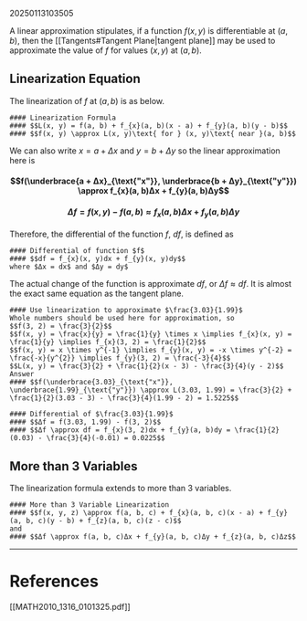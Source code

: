  20250113103505

A linear approximation stipulates, if a function $f(x, y)$ is differentiable at $(a, b)$, then the [[Tangents#Tangent Plane|tangent plane]] may be used to approximate the value of $f$ for values $(x, y)$ at $(a, b)$. 

## Linearization Equation
The linearization of $f$ at $(a, b)$ is as below.
```ad-formula
#### Linearization Formula
#### $$L(x, y) = f(a, b) + f_{x}(a, b)(x - a) + f_{y}(a, b)(y - b)$$
#### $$f(x, y) \approx L(x, y)\text{ for } (x, y)\text{ near }(a, b)$$
```

We can also write $x = a + Δx$ and $y = b + Δy$ so the linear approximation here is 
#### $$f(\underbrace{a + Δx}_{\text{"x"}}, \underbrace{b + Δy}_{\text{"y"}}) \approx f_{x}(a, b)Δx + f_{y}(a, b)Δy$$
#### $$Δf = f(x, y) - f(a, b) \approx f_{x}(a, b)Δx + f_{y}(a, b)Δy$$
Therefore, the differential of the function $f$, $df$, is defined as
```ad-formula
#### Differential of function $f$
#### $$df = f_{x}(x, y)dx + f_{y}(x, y)dy$$
where $Δx = dx$ and $Δy = dy$
```

The actual change of the function is approximate $df$, or $Δf \approx df$. It is almost the exact same equation as the tangent plane. 

```ad-example
#### Use linearization to approximate $\frac{3.03}{1.99}$
Whole numbers should be used here for approximation, so
$$f(3, 2) = \frac{3}{2}$$
$$f(x, y) = \frac{x}{y} = \frac{1}{y} \times x \implies f_{x}(x, y) = \frac{1}{y} \implies f_{x}(3, 2) = \frac{1}{2}$$
$$f(x, y) = x \times y^{-1} \implies f_{y}(x, y) = -x \times y^{-2} = \frac{-x}{y^{2}} \implies f_{y}(3, 2) = \frac{-3}{4}$$
$$L(x, y) = \frac{3}{2} + \frac{1}{2}(x - 3) - \frac{3}{4}(y - 2)$$
Answer
#### $$f(\underbrace{3.03}_{\text{"x"}}, \underbrace{1.99}_{\text{"y"}}) \approx L(3.03, 1.99) = \frac{3}{2} + \frac{1}{2}(3.03 - 3) - \frac{3}{4}(1.99 - 2) = 1.5225$$
```

```ad-example
#### Differential of $\frac{3.03}{1.99}$
#### $$Δf = f(3.03, 1.99) - f(3, 2)$$
#### $$Δf \approx df = f_{x}(3, 2)dx + f_{y}(a, b)dy = \frac{1}{2}(0.03) - \frac{3}{4}(-0.01) = 0.0225$$
```

## More than 3 Variables
The linearization formula extends to more than 3 variables.
```ad-formula
#### More than 3 Variable Linearization
#### $$f(x, y, z) \approx f(a, b, c) + f_{x}(a, b, c)(x - a) + f_{y}(a, b, c)(y - b) + f_{z}(a, b, c)(z - c)$$
and
#### $$Δf \approx f(a, b, c)Δx + f_{y}(a, b, c)Δy + f_{z}(a, b, c)Δz$$
```

___
# References
[[MATH2010_1316_0101325.pdf]]
